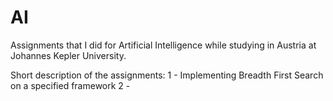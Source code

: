 # AI

Assignments that I did for Artificial Intelligence while studying in Austria at Johannes Kepler University.

Short description of the assignments:
1 - Implementing Breadth First Search on a specified framework
2 - 

